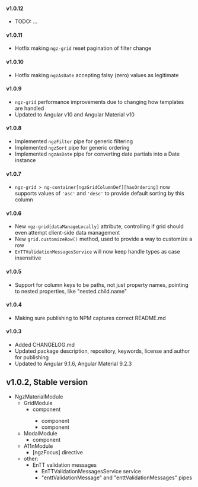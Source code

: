 #### v1.0.12

- TODO: ...

#### v1.0.11

- Hotfix making `ngz-grid` reset pagination of filter change

#### v1.0.10

- Hotfix making `ngzAsDate` accepting falsy (zero) values as legitimate

#### v1.0.9

- `ngz-grid` performance improvements due to changing how templates are handled
- Updated to Angular v10 and Angular Material v10

#### v1.0.8

- Implemented `ngzFilter` pipe for generic filtering
- Implemented `ngzSort` pipe for generic ordering
- Implemented `ngzAsDate` pipe for converting date partials into a Date instance

#### v1.0.7

- `ngz-grid > ng-container[ngzGridColumnDef][hasOrdering]` now supports values of `'asc'` and `'desc'` to provide default sorting by this column

#### v1.0.6

- New `ngz-grid[dataManageLocally]` attribute, controlling if grid should even attempt client-side data management
- New `grid.customizeRow()` method, used to provide a way to customize a row
- `EnTTValidationMessagesService` will now keep handle types as case insensitive

#### v1.0.5

- Support for column keys to be paths, not just property names, pointing to nested properties, like "nested.child.name"

#### v1.0.4

- Making sure publishing to NPM captures correct README.md

#### v1.0.3

- Added CHANGELOG.md
- Updated package description, repository, keywords, license and author for publishing
- Updated to Angular 9.1.6, Angular Material 9.2.3

## v1.0.2, Stable version

- NgzMaterialModule
  - GridModule
    - <ngz-grid /> component
      - <ngz-grid-actions /> component
      - <ngz-grid-action /> component
  - ModalModule
    - <ngz-modal /> component
  - A11nModule
    - [ngzFocus] directive
  - other:
    - EnTT validation messages
      - EnTTValidationMessagesService service
      - "enttValidationMessage" and "enttValidationMessages" pipes
